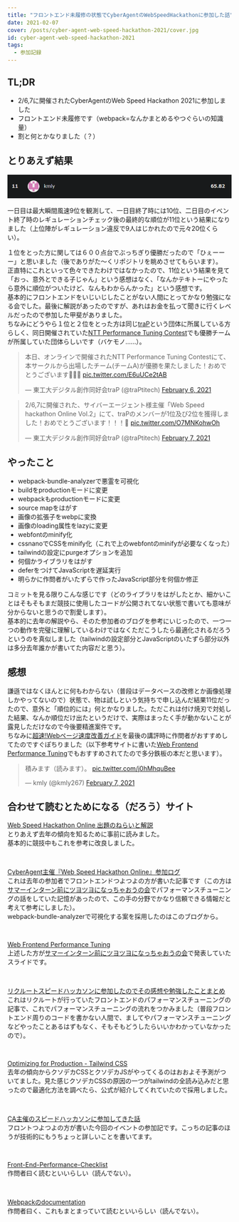 ```yaml
---
title: "フロントエンド未履修の状態でCyberAgentのWebSpeedHackathonに参加した話"
date: 2021-02-07
cover: /posts/cyber-agent-web-speed-hackathon-2021/cover.jpg
id: cyber-agent-web-speed-hackathon-2021
tags:
  - 参加記録
---
```


## TL;DR
- 2/6,7に開催されたCyberAgentのWeb Speed Hackathon 2021に参加しました
- フロントエンド未履修です（webpack=なんかまとめるやつぐらいの知識量）
- 割と何とかなりました（？）

## とりあえず結果
![CyberAgentWebSpeedHackathonの結果](/posts/cyber-agent-web-speed-hackathon-2021/result.png)

一日目は最大瞬間風速9位を観測して、一日目終了時には10位、二日目のイベント終了時のレギュレーションチェック後の最終的な順位が11位という結果になりました（上位陣がレギュレーション違反で9人はじかれたので元々20位くらい）。  
<!--more-->
１位をとった方に関しては６００点台でぶっちぎり優勝だったので「ひぇーーー」と思いました（後でありがた～くリポジトリを眺めさせてもらいます）。  
正直特にこれといって色々できたわけではなかったので、11位という結果を見て「おっ、意外とできる子じゃん」という感想はなく、「なんかテキトーにやったら意外に順位がついたけど、なんもわからんかった」という感想です。  
基本的にフロントエンドをいじいじしたことがない人間にとってかなり勉強になる会でした。最後に解説があったのですが、あれはお金を払って聞きに行くレベルだったので参加した甲斐がありました。  
ちなみにどうやら１位と２位をとった方は同じ[traP](https://trap.jp/)という団体に所属している方らしく、同日開催されていた[NTT Performance Tuning Contest](https://nttcom.connpass.com/event/201413/)でも優勝チームが所属していた団体らしいです（バケモノ……）。
<blockquote class="twitter-tweet"><p lang="ja" dir="ltr">本日、オンラインで開催されたNTT Performance Tuning Contestにて、本サークルから出場したチーム(チームA)が優勝を果たしました！おめでとうございます🎉🎉🎉 <a href="https://t.co/E6uUCe2tAB">pic.twitter.com/E6uUCe2tAB</a></p>&mdash; 東工大デジタル創作同好会traP (@traPtitech) <a href="https://twitter.com/traPtitech/status/1358013425402585088?ref_src=twsrc%5Etfw">February 6, 2021</a></blockquote> <script async src="https://platform.twitter.com/widgets.js" charset="utf-8"></script>
<blockquote class="twitter-tweet"><p lang="ja" dir="ltr">2/6,7に開催された、サイバーエージェント様主催「Web Speed hackathon Online Vol.2」にて、traPのメンバーが1位及び2位を獲得しました！おめでとうございます！！！🎉 <a href="https://t.co/O7MNKohwOh">pic.twitter.com/O7MNKohwOh</a></p>&mdash; 東工大デジタル創作同好会traP (@traPtitech) <a href="https://twitter.com/traPtitech/status/1358368987415908353?ref_src=twsrc%5Etfw">February 7, 2021</a></blockquote> <script async src="https://platform.twitter.com/widgets.js" charset="utf-8"></script>

## やったこと
- webpack-bundle-analyzerで悪霊を可視化
- buildをproductionモードに変更
- webpackもproductionモードに変更
- source mapをはがす
- 画像の拡張子をwebpに変換
- 画像のloading属性をlazyに変更
- webfontのminify化
- cssnanoでCSSをminify化（これで上のwebfontのminifyが必要なくなった）
- tailwindの設定にpurgeオプションを追加
- 何個かライブラリをはがす
- deferをつけてJavaScriptを遅延実行
- 明らかに作問者がいたずらで作ったJavaScript部分を何個か修正
  
コミットを見る限りこんな感じです（どのライブラリをはがしたとか、細かいことはそもそもまだ競技に使用したコードが公開されてない状態で書いても意味が分からないと思うので割愛します）。  
基本的に去年の解説やら、そのた参加者のブログを参考にいじったので、一つ一つの動作を完璧に理解しているわけではなくただこうしたら最適化されるだろうというのを真似しました（tailwindの設定部分とJavaScriptのいたずら部分以外は多分去年誰かが書いてた内容だと思う）。

## 感想
謙遜ではなくほんとに何もわからない（普段はデータベースの改修とか画像処理しかやってないので）状態で、物は試しという気持ちで申し込んだ結果11位だったので、意外と「順位的には」何とかなりました。ただこれは付け焼刃で対処した結果、なんか順位だけ出たというだけで、実際はまったく手が動かないことが露見しただけなので今後要精進案件です。  
ちなみに[超速!Webページ速度改善ガイド](https://www.amazon.co.jp/Web%E3%83%9A%E3%83%BC%E3%82%B8%E9%80%9F%E5%BA%A6%E6%94%B9%E5%96%84%E3%82%AC%E3%82%A4%E3%83%89-%E4%BD%BF%E3%81%84%E3%82%84%E3%81%99%E3%81%95%E3%81%AF%E3%80%8C%E9%80%9F%E3%81%95%E3%80%8D%E3%81%8B%E3%82%89%E5%A7%8B%E3%81%BE%E3%82%8B-WEB-PRESS-plus/dp/477419400X)を最後の講評時に作問者がおすすめしてたのですぐぽちりました（以下参考サイトに書いた[Web Frontend Performance Tuning](https://speakerdeck.com/shinyaigeek/web-frontend-performance-tuning)でもおすすめされてたので多分鉄板の本だと思います）。  
<blockquote class="twitter-tweet"><p lang="ja" dir="ltr">積みます（読みます）。 <a href="https://t.co/j0hMhquBee">pic.twitter.com/j0hMhquBee</a></p>&mdash; kmly (@kmly267) <a href="https://twitter.com/kmly267/status/1358380520879476742?ref_src=twsrc%5Etfw">February 7, 2021</a></blockquote> <script async src="https://platform.twitter.com/widgets.js" charset="utf-8"></script> 

## 合わせて読むとためになる（だろう）サイト
[Web Speed Hackathon Online 出題のねらいと解説](https://github.com/CyberAgentHack/web-speed-hackathon-online/wiki/Web-Speed-Hackathon-Online-%E5%87%BA%E9%A1%8C%E3%81%AE%E3%81%AD%E3%82%89%E3%81%84%E3%81%A8%E8%A7%A3%E8%AA%AC)  
とりあえず去年の傾向を知るために事前に読みました。  
基本的に競技中もこれを参考に改良しました。

<br/>

[CyberAgent主催『Web Speed Hackathon Online』参加ログ](https://shinyaigeek.dev/post/log-ca-web-speed-hackathon)  
これは去年の参加者でフロントエンドつよつよの方が書いた記事です（この方は[サマーインターン前にツヨツヨになっちゃおうの会](https://connpass.com/event/181419/)でパフォーマンスチューニングの話をしていた記憶があったので、この手の分野でかなり信頼できる情報だと考えて参考にしました）。  
webpack-bundle-analyzerで可視化する案を採用したのはこのブログから。  

<br/>

[Web Frontend Performance Tuning](https://speakerdeck.com/shinyaigeek/web-frontend-performance-tuning)  
上述した方が[サマーインターン前にツヨツヨになっちゃおうの会](https://connpass.com/event/181419/)で発表していたスライドです。 

<br/>

[リクルートスピードハッカソンに参加したのでその感想や勉強したことまとめ](https://qiita.com/takehanKosuke/items/2f102a069c627c41c907)  
これはリクルートが行っていたフロントエンドのパフォーマンスチューニングの記事で、これでパフォーマンスチューニングの流れをつかみました（普段フロントエンド周りのコードを書かない人間で、ましてやパフォーマンスチューニングなどやったことあるはずもなく、そもそもどうしたらいいかわかっていなかったので）。 

<br/>

[Optimizing for Production - Tailwind CSS](https://tailwindcss.com/docs/optimizing-for-production)  
去年の傾向からクソデカCSSとクソデカJSがやってくるのはおおよそ予測がついてました。見た感じクソデカCSSの原因の一つがtailwindの全読み込みだと思ったので最適化方法を調べたら、公式が紹介してくれていたので採用しました。

<br/>

[CA主催のスピードハッカソンに参加してきた話](https://kaaazu.hateblo.jp/entry/2021/02/07/184428)  
フロントつよつよの方が書いた今回のイベントの参加記です。こっちの記事のほうが技術的にもうちょっと詳しいことを書いてます。

<br/>

[Front-End-Performance-Checklist](https://github.com/thedaviddias/Front-End-Performance-Checklist)  
作問者曰く読むといいらしい（読んでない）。

<br/>

[Webpackのdocumentation](https://webpack.js.org/concepts/)  
作問者曰く、これもまとまっていて読むといいらしい（読んでない）。








